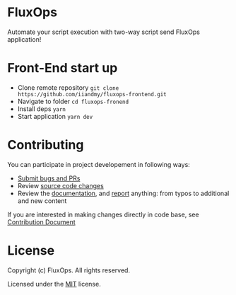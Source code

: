 # FluxOps

Automate your script execution with two-way script send FluxOps application!

# Front-End start up

* Clone remote repository `git clone https://github.com/iiandmy/fluxops-frontend.git`
* Navigate to folder `cd fluxops-fronend`
* Install deps `yarn`
* Start application `yarn dev`

# Contributing

You can participate in project developement in following ways:

* [Submit bugs and PRs](https://github.com/iiandmy/fluxops-frontend/issues)
* Review [source code changes](https://github.com/iiandmy/fluxops-frontend/pulls)
* Review the [documentation](https://github.com/iiandmy/fluxops-frontend/wiki), and [report](https://github.com/iiandmy/fluxops-frontend/issues) anything: from typos to additional and new content

If you are interested in making changes directly in code base, see [Contribution Document](https://github.com/iiandmy/fluxops-frontend/wiki/How-To-Contribute)

# License

Copyright (c) FluxOps. All rights reserved.

Licensed under the [MIT](LICENSE) license.